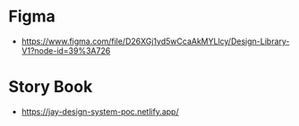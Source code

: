 # Figma 

- https://www.figma.com/file/D26XGj1yd5wCcaAkMYLlcy/Design-Library-V1?node-id=39%3A726


# Story Book 

- https://jay-design-system-poc.netlify.app/


